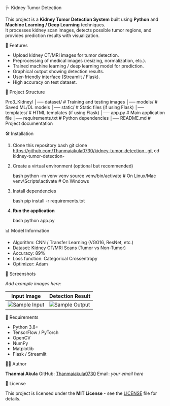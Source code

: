 🩺 Kidney Tumor Detection

This project is a **Kidney Tumor Detection System** built using **Python** and **Machine Learning / Deep Learning** techniques.  
It processes kidney scan images, detects possible tumor regions, and provides prediction results with visualization.

📌 Features
- Upload kidney CT/MRI images for tumor detection.
- Preprocessing of medical images (resizing, normalization, etc.).
- Trained machine learning / deep learning model for prediction.
- Graphical output showing detection results.
- User-friendly interface (Streamlit / Flask).
- High accuracy on test dataset.


📂 Project Structure


Pro3\_Kidney/
│── dataset/             # Training and testing images
│── models/              # Saved ML/DL models
│── static/               # Static files (if using Flask)
│── templates/            # HTML templates (if using Flask)
│── app.py                # Main application file
│── requirements.txt      # Python dependencies
│── README.md             # Project documentation



🛠️ Installation

1. Clone this repository
   bash
   git clone https://github.com/Thanmaiakula0730/kidney-tumor-detection-.git
   cd kidney-tumor-detection-


2. Create a virtual environment (optional but recommended)

   bash
   python -m venv venv
   source venv/bin/activate   # On Linux/Mac
   venv\Scripts\activate      # On Windows
   

3. Install dependencies

   bash
   pip install -r requirements.txt
   

4. **Run the application**

   bash
   python app.py
   

📊 Model Information

* Algorithm: CNN / Transfer Learning (VGG16, ResNet, etc.)
* Dataset: Kidney CT/MRI Scans (Tumor vs Non-Tumor)
* Accuracy: 89%
* Loss function: Categorical Crossentropy
* Optimizer: Adam

📸 Screenshots

*Add example images here:*

| Input Image                        | Detection Result                     |
| ---------------------------------- | ------------------------------------ |
| ![Sample Input](example_input.png) | ![Sample Output](example_output.png) |


📌 Requirements

* Python 3.8+
* TensorFlow / PyTorch
* OpenCV
* NumPy
* Matplotlib
* Flask / Streamlit

👩‍💻 Author

**Thanmai Akula**
GitHub: [Thanmaiakula0730](https://github.com/Thanmaiakula0730)
Email: *your email here*

📜 License

This project is licensed under the **MIT License** - see the [LICENSE](LICENSE) file for details.


